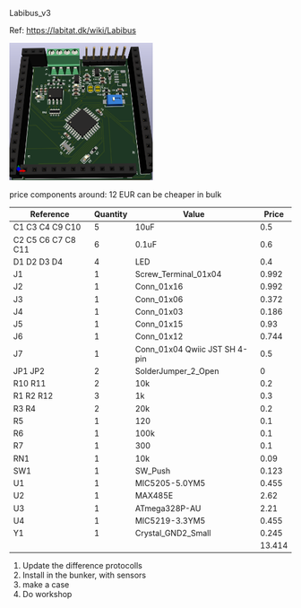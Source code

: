 Labibus_v3

Ref: https://labitat.dk/wiki/Labibus

<img src="Labibus_v3/Labibus_v3.png" width="256"/>

price components around: 12 EUR
can be cheaper in bulk

|Reference          |Quantity|Value                        |Price |
|-------------------|--------|-----------------------------|------|
|C1 C3 C4 C9 C10    |5       |10uF                         |0.5   |
|C2 C5 C6 C7 C8 C11 |6       |0.1uF                        |0.6   |
|D1 D2 D3 D4        |4       |LED                          |0.4   |
|J1                 |1       |Screw_Terminal_01x04         |0.992 |
|J2                 |1       |Conn_01x16                   |0.992 |
|J3                 |1       |Conn_01x06                   |0.372 |
|J4                 |1       |Conn_01x03                   |0.186 |
|J5                 |1       |Conn_01x15                   |0.93  |
|J6                 |1       |Conn_01x12                   |0.744 |
|J7                 |1       |Conn_01x04 Qwiic JST SH 4-pin|0.5   |
|JP1 JP2            |2       |SolderJumper_2_Open          |0     |
|R10 R11            |2       |10k                          |0.2   |
|R1 R2 R12          |3       |1k                           |0.3   |
|R3 R4              |2       |20k                          |0.2   |
|R5                 |1       |120                          |0.1   |
|R6                 |1       |100k                         |0.1   |
|R7                 |1       |300                          |0.1   |
|RN1                |1       |10k                          |0.09  |
|SW1                |1       |SW_Push                      |0.123 |
|U1                 |1       |MIC5205-5.0YM5               |0.455 |
|U2                 |1       |MAX485E                      |2.62  |
|U3                 |1       |ATmega328P-AU                |2.21  |
|U4                 |1       |MIC5219-3.3YM5               |0.455 |
|Y1                 |1       |Crystal_GND2_Small           |0.245 |
|                   |        |                             |13.414|

1. Update the difference protocolls
2. Install in the bunker, with sensors
3. make a case
4. Do workshop
